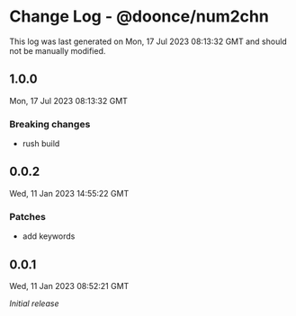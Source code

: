 # Change Log - @doonce/num2chn

This log was last generated on Mon, 17 Jul 2023 08:13:32 GMT and should not be manually modified.

## 1.0.0
Mon, 17 Jul 2023 08:13:32 GMT

### Breaking changes

- rush build

## 0.0.2
Wed, 11 Jan 2023 14:55:22 GMT

### Patches

- add keywords

## 0.0.1
Wed, 11 Jan 2023 08:52:21 GMT

_Initial release_

